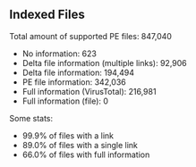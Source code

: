## Indexed Files

<!--FileStats-->
Total amount of supported PE files: 847,040

* No information: 623
* Delta file information (multiple links): 92,906
* Delta file information: 194,494
* PE file information: 342,036
* Full information (VirusTotal): 216,981
* Full information (file): 0

Some stats:

* 99.9% of files with a link
* 89.0% of files with a single link
* 66.0% of files with full information
<!--/FileStats-->
